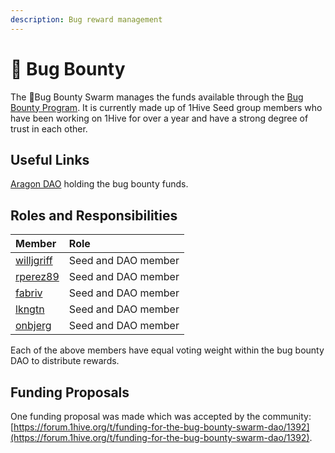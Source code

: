 ```yaml
---
description: Bug reward management
---
```


# 🐛 Bug Bounty

The 🐛Bug Bounty Swarm manages the funds available through the [Bug Bounty Program](../security/bug-bounty.md). It is currently made up of 1Hive Seed group members who have been working on 1Hive for over a year and have a strong degree of trust in each other.

## Useful Links 

 [Aragon DAO](https://aragon.1hive.org/#/1hivebounty/) holding the bug bounty funds.

## Roles and Responsibilities

| Member | Role |
| :--- | :--- |
| [willjgriff](https://forum.1hive.org/u/willjgriff) | Seed and DAO member |
| [rperez89](https://forum.1hive.org/u/rperez89) | Seed and DAO member |
| [fabriv](https://forum.1hive.org/u/fabriv) | Seed and DAO member |
| [lkngtn](https://forum.1hive.org/u/lkngtn) | Seed and DAO member |
| [onbjerg](https://forum.1hive.org/u/onbjerg) | Seed and DAO member |

Each of the above members have equal voting weight within the bug bounty DAO to distribute rewards.

## Funding Proposals

One funding proposal was made which was accepted by the community: [https://forum.1hive.org/t/funding-for-the-bug-bounty-swarm-dao/1392](https://forum.1hive.org/t/funding-for-the-bug-bounty-swarm-dao/1392).

